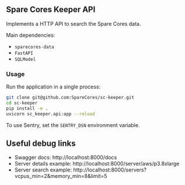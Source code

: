 ## Spare Cores Keeper API

Implements a HTTP API to search the Spare Cores data.

Main dependencies:

- `sparecores-data`
- `FastAPI`
- `SQLModel`

### Usage

Run the application in a single process:

```bash
git clone git@github.com:SpareCores/sc-keeper.git
cd sc-keeper
pip install -e .
uvicorn sc_keeper.api:app --reload
```

To use Sentry, set the `SENTRY_DSN` environment variable.

## Useful debug links

- Swagger docs: http://localhost:8000/docs
- Server details example: http://localhost:8000/server/aws/p3.8xlarge
- Server search example: http://localhost:8000/servers?vcpus_min=2&memory_min=8&limit=5
